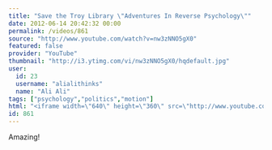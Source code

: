 ```yaml
---
title: "Save the Troy Library \"Adventures In Reverse Psychology\""
date: 2012-06-14 20:42:32 00:00
permalink: /videos/861
source: "http://www.youtube.com/watch?v=nw3zNNO5gX0"
featured: false
provider: "YouTube"
thumbnail: "http://i3.ytimg.com/vi/nw3zNNO5gX0/hqdefault.jpg"
user:
  id: 23
  username: "alialithinks"
  name: "Ali Ali"
tags: ["psychology","politics","motion"]
html: "<iframe width=\"640\" height=\"360\" src=\"http://www.youtube.com/embed/nw3zNNO5gX0?wmode=transparent&fs=1&feature=oembed\" frameborder=\"0\" allowfullscreen></iframe>"
id: 861
---
```


Amazing!